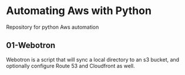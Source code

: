 # Automating Aws with Python
Repository for python Aws automation

## 01-Webotron

Webotron is a script that will sync a local directory to an s3 bucket, and optionally configure Route 53 and Cloudfront as well.
